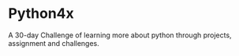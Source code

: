 # Python4x
A 30-day Challenge of learning more about python through projects, assignment and challenges.
